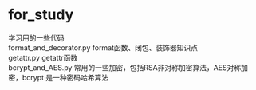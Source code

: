 # for_study
学习用的一些代码  
format_and_decorator.py  format函数、闭包、装饰器知识点  
getattr.py  getattr函数  
bcrypt_and_AES.py 常用的一些加密，包括RSA非对称加密算法，AES对称加密，bcrypt 是一种密码哈希算法
